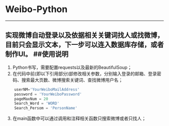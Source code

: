 # Weibo-Python
---
实现微博自动登录以及依据相关关键词找人或找微博，目前只会显示文本，下一步可以连入数据库存储，或者制作UI。
##使用说明
---
1. Python书写，需要配置requests以及最新的BeautifulSoup；
2. 在代码中前(即以下引用部分)部修改相关参数，分别输入登录的邮箱、登录密码、搜索最大页数、微博搜索关键词、查找微博用户名；
```python
	userNM='YourWeiboMailAddress'
	password = 'YourWeiboPassword'
	pageMaxNum = 20
	Search_Word = 'WORD'
	Search_Persom = 'PersonName'
```
3. 在main函数中可以通过调用和注释相关函数只搜索微博或者只找人；


  
